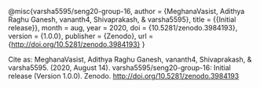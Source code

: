 @misc{varsha5595/seng20-group-16, author = {MeghanaVasist, Adithya Raghu Ganesh, vananth4, Shivaprakash, & varsha5595}, title = {{Initial release}}, month = aug, year = 2020, doi = {10.5281/zenodo.3984193}, version = {1.0.0}, publisher = {Zenodo}, url = {http://doi.org/10.5281/zenodo.3984193} }

Cite as: MeghanaVasist, Adithya Raghu Ganesh, vananth4, Shivaprakash, & varsha5595. (2020, August 14). varsha5595/seng20-group-16: Initial release (Version 1.0.0). Zenodo. http://doi.org/10.5281/zenodo.3984193
